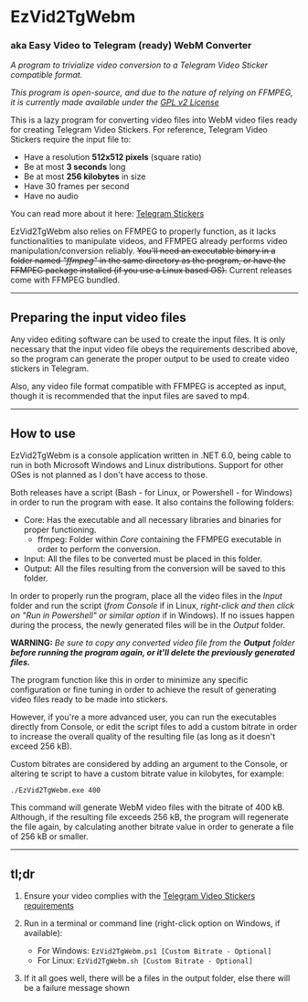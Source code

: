 # EzVid2TgWebm
### aka Easy Video to Telegram (ready) WebM Converter

*A program to trivialize video conversion to a Telegram Video Sticker compatible format.*

*This program is open-source, and due to the nature of relying on FFMPEG, it is currently made available under the [GPL v2 License](https://www.gnu.org/licenses/old-licenses/gpl-2.0.html)*

This is a lazy program for converting video files into WebM video files ready for creating Telegram Video Stickers.
For reference, Telegram Video Stickers require the input file to:

 - Have a resolution **512x512 pixels** (square ratio)
 - Be at most **3 seconds** long
 - Be at most **256 kilobytes** in size
 - Have 30 frames per second
 - Have no audio

You can read more about it here: [Telegram Stickers](https://core.telegram.org/stickers)

EzVid2TgWebm also relies on FFMPEG to properly function, as it lacks functionalities to manipulate videos, and FFMPEG already performs video manipulation/conversion reliably.
~~You'll need an executable binary in a folder named *"ffmpeg"* in the same directory as the program, or have the FFMPEG package installed (if you use a Linux based OS).~~ Current releases come with FFMPEG bundled.

---

## Preparing the input video files

Any video editing software can be used to create the input files. It is only necessary that the input video file obeys the requirements described above, so the program can generate the proper output to be used to create video stickers in Telegram.

Also, any video file format compatible with FFMPEG is accepted as input, though it is recommended that the input files are saved to mp4.

---

## How to use

EzVid2TgWebm is a console application written in .NET 6.0, being cable to run in both Microsoft Windows and Linux distributions.
Support for other OSes is not planned as I don't have access to those.

Both releases have a script (Bash - for Linux, or Powershell - for Windows) in order to run the program with ease. It also contains the following folders:

 - Core: Has the executable and all necessary libraries and binaries for proper functioning.
    - ffmpeg: Folder within *Core* containing the FFMPEG executable in order to perform the conversion.
 - Input: All the files to be converted must be placed in this folder.
 - Output: All the files resulting from the conversion will be saved to this folder.
 
In order to properly run the program, place all the video files in the *Input* folder and run the script (*from Console* if in Linux, *right-click and then click on "Run in Powershell" or similar option* if in Windows). If no issues happen during the process, the newly generated files will be in the *Output* folder.
 
**WARNING:** *Be sure to copy any converted video file from the __Output__ folder __before running the program again, or it'll delete the previously generated files.__*
 
The program function like this in order to minimize any specific configuration or fine tuning in order to achieve the result of generating video files ready to be made into stickers.

However, if you're a more advanced user, you can run the executables directly from Console, or edit the script files to add a custom bitrate in order to increase the overall quality of the resulting file (as long as it doesn't exceed 256 kB).

Custom bitrates are considered by adding an argument to the Console, or altering te script to have a custom bitrate value in kilobytes, for example:

`./EzVid2TgWebm.exe 400`

This command will generate WebM video files with the bitrate of 400 kB. Although, if the resulting file exceeds 256 kB, the program will regenerate the file again, by calculating another bitrate value in order to generate a file of 256 kB or smaller.

---

## tl;dr

1. Ensure your video complies with the [Telegram Video Stickers requirements](https://core.telegram.org/stickers)
2. Run in a terminal or command line (right-click option on Windows, if available): 

     - For Windows: `EzVid2TgWebm.ps1 [Custom Bitrate - Optional]`
     - For Linux: `EzVid2TgWebm.sh [Custom Bitrate - Optional]`

3. If it all goes well, there will be a files in the output folder, else there will be a failure message shown
